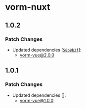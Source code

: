 # vorm-nuxt

## 1.0.2

### Patch Changes

- Updated dependencies [[`58b8b3f`](https://github.com/Flo0806/vorm/commit/58b8b3faaf5a6d00381ac9cca0d0bc8a892f6f88)]:
  - vorm-vue@2.0.0

## 1.0.1

### Patch Changes

- Updated dependencies []:
  - vorm-vue@1.0.0

